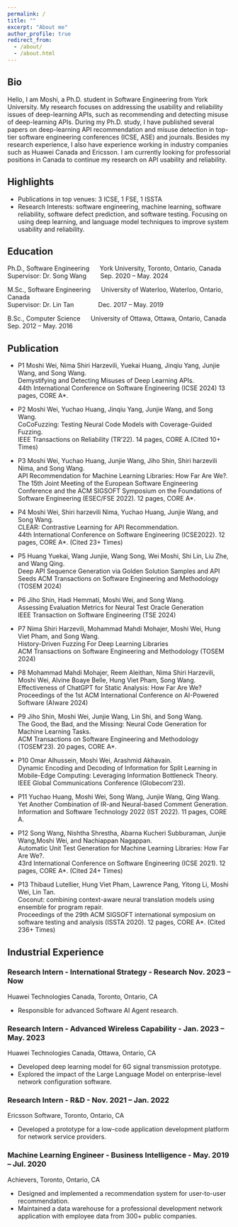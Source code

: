 ```yaml
---
permalink: /
title: ""
excerpt: "About me"
author_profile: true
redirect_from: 
  - /about/
  - /about.html
---
```

## Bio

Hello, I am Moshi, a Ph.D. student in Software Engineering from York University. My research focuses on addressing the usability and reliability issues of deep-learning APIs, such as recommending and detecting misuse of deep-learning APIs. During my Ph.D. study, I have published several papers on deep-learning API recommendation and misuse detection in top-tier software engineering conferences (ICSE, ASE) and journals. Besides my research experience, I also have experience working in industry companies such as Huawei Canada and Ericsson. I am currently looking for professorial positions in Canada to continue my research on API usability and reliability.

## Highlights

* Publications in top venues: 3 ICSE, 1 FSE, 1 ISSTA
* Research Interests: software engineering, machine learning, software reliability, software defect prediction, and software testing. Focusing on using deep learning, and language model techniques to improve system usability and reliability.

## Education

Ph.D., Software Engineering &nbsp;&nbsp;&nbsp;&nbsp; York University, Toronto, Ontario, Canada\
Supervisor: Dr. Song Wang &nbsp;&nbsp;&nbsp;&nbsp;&nbsp;&nbsp; Sep. 2020 – May. 2024

M.Sc., Software Engineering &nbsp;&nbsp;&nbsp;&nbsp; University of Waterloo, Waterloo, Ontario, Canada\
Supervisor: Dr. Lin Tan &nbsp;&nbsp;&nbsp;&nbsp;&nbsp;&nbsp;&nbsp;&nbsp;&nbsp;&nbsp;&nbsp;&nbsp; Dec. 2017 – May. 2019
  
B.Sc., Computer Science &nbsp;&nbsp;&nbsp;&nbsp; University of Ottawa, Ottawa, Ontario, Canada\
Sep. 2012 – May. 2016

## Publication

* P1 Moshi Wei, Nima Shiri Harzevili, Yuekai Huang, Jinqiu Yang, Junjie Wang, and Song Wang.\
  Demystifying and Detecting Misuses of Deep Learning APIs.\
  44th International Conference on Software Engineering (ICSE 2024) 13 pages, CORE A*.

* P2 Moshi Wei, Yuchao Huang, Jinqiu Yang, Junjie Wang, and Song Wang.\
  CoCoFuzzing: Testing Neural Code Models with Coverage-Guided Fuzzing.\
  IEEE Transactions on Reliability (TR’22). 14 pages, CORE A.(Cited 10+ Times)

* P3 Moshi Wei, Yuchao Huang, Junjie Wang, Jiho Shin, Shiri harzevili Nima, and Song Wang.\
  API Recommendation for Machine Learning Libraries: How Far Are We?.\
  The 15th Joint Meeting of the European Software Engineering Conference and the ACM SIGSOFT Symposium on the Foundations of Software Engineering (ESEC/FSE 2022). 12 pages, CORE A*.

* P4 Moshi Wei, Shiri harzevili Nima, Yuchao Huang, Junjie Wang, and Song Wang.\
  CLEAR: Contrastive Learning for API Recommendation.\
  44th International Conference on Software Engineering (ICSE2022). 12 pages, CORE A*. (Cited 23+ Times)
  
* P5 Huang Yuekai, Wang Junjie, Wang Song, Wei Moshi, Shi Lin, Liu Zhe, and Wang Qing.\
  Deep API Sequence Generation via Golden Solution Samples and API Seeds
  ACM Transactions on Software Engineering and Methodology (TOSEM 2024)

* P6 Jiho Shin, Hadi Hemmati, Moshi Wei, and Song Wang.\
  Assessing Evaluation Metrics for Neural Test Oracle Generation\
  IEEE Transaction on Software Engineering (TSE 2024)

* P7 Nima Shiri Harzevili, Mohammad Mahdi Mohajer, Moshi Wei, Hung Viet Pham, and Song Wang.\
  History-Driven Fuzzing For Deep Learning Libraries\
  ACM Transactions on Software Engineering and Methodology (TOSEM 2024)

* P8 Mohammad Mahdi Mohajer, Reem Aleithan, Nima Shiri Harzevili, Moshi Wei, Alvine Boaye Belle, Hung Viet Pham, Song Wang.\
  Effectiveness of ChatGPT for Static Analysis: How Far Are We?\
  Proceedings of the 1st ACM International Conference on AI-Powered Software (AIware 2024)

* P9 Jiho Shin, Moshi Wei, Junjie Wang, Lin Shi, and Song Wang.\
  The Good, the Bad, and the Missing: Neural Code Generation for Machine Learning Tasks.\
  ACM Transactions on Software Engineering and Methodology (TOSEM’23). 20 pages, CORE A*.

* P10 Omar Alhussein, Moshi Wei, Arashmid Akhavain.\
  Dynamic Encoding and Decoding of Information for Split Learning in Mobile-Edge Computing: Leveraging Information Bottleneck Theory. \
  IEEE Global Communications Conference (Globecom’23).

* P11 Yuchao Huang, Moshi Wei, Song Wang, Junjie Wang, Qing Wang.\
  Yet Another Combination of IR-and Neural-based Comment Generation.\
  Information and Software Technology 2022 (IST 2022). 11 pages, CORE A.
  
* P12 Song Wang, Nishtha Shrestha, Abarna Kucheri Subburaman, Junjie Wang,Moshi Wei, and Nachiappan Nagappan.\
  Automatic Unit Test Generation for Machine Learning Libraries: How Far Are We?.\
  43rd International Conference on Software Engineering (ICSE 2021). 12 pages, CORE A*. (Cited 24+ Times)
  
* P13 Thibaud Lutellier, Hung Viet Pham, Lawrence Pang, Yitong Li, Moshi Wei, Lin Tan.\
  Coconut: combining context-aware neural translation models using ensemble for program repair.\
  Proceedings of the 29th ACM SIGSOFT international symposium on software testing and analysis (ISSTA 2020). 12 pages, CORE A*. (Cited 236+ Times)

## Industrial Experience

### Research Intern - International Strategy - Research Nov. 2023 – Now
Huawei Technologies Canada, Toronto, Ontario, CA
* Responsible for advanced Software AI Agent research.
  
### Research Intern - Advanced Wireless Capability - Jan. 2023 – May. 2023
Huawei Technologies Canada, Ottawa, Ontario, CA
* Developed deep learning model for 6G signal transmission prototype.
* Explored the impact of the Large Language Model on enterprise-level network configuration software.

### Research Intern - R&D - Nov. 2021 – Jan. 2022
Ericsson Software, Toronto, Ontario, CA
* Developed a prototype for a low-code application development platform for network service providers.

### Machine Learning Engineer - Business Intelligence - May. 2019 – Jul. 2020
Achievers, Toronto, Ontario, CA
* Designed and implemented a recommendation system for user-to-user recommendation.
* Maintained a data warehouse for a professional development network application with employee data from 300+ public companies.


